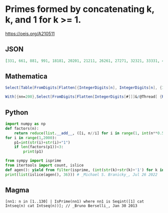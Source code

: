 # Primes formed by concatenating k, k, and 1 for k \>\= 1\.
https://oeis.org/A210511
## JSON
```JSON
[331, 661, 881, 991, 18181, 20201, 21211, 26261, 27271, 32321, 33331, 41411, 48481, 51511, 54541, 57571, 60601, 65651, 69691, 71711, 78781, 86861, 89891, 90901, 92921, 98981, 99991, 1041041, 1051051, 1131131, 1191191, 1201201, 1221221, 1231231, 1261261, 1281281]
```
## Mathematica
```Mathematica
Select[Table[FromDigits[Flatten[{IntegerDigits[n], IntegerDigits[n], {1}}]], {n, 100}], PrimeQ] (* _Alonso del Arte_, Jan 27 2013 *)
```
```Mathematica
With[{nn=200},Select[FromDigits[Flatten[IntegerDigits[#]]]&/@Thread[ {Range[ nn],Range[nn],1}],PrimeQ]] (* _Harvey P. Dale_, Aug 17 2013 *)
```
## Python
```Python
import numpy as np
def factors(n):
    return reduce(list.__add__, ([i, n//i] for i in range(1, int(n**0.5) + 1) if n % i == 0))
for i in range(1,2000):
    p1=int(str(i)+str(i)+"1")
    if len(factors(p1))<3:
        print(p1)
```
```Python
from sympy import isprime
from itertools import count, islice
def agen(): yield from filter(isprime, (int(str(k)+str(k)+'1') for k in count(1)))
print(list(islice(agen(), 36))) # _Michael S. Branicky_, Jul 26 2022
```
## Magma
```Magma
[nn1: n in [1..130] | IsPrime(nn1) where nn1 is Seqint([1] cat Intseq(n) cat Intseq(n))]; // _Bruno Berselli_, Jan 30 2013
```

